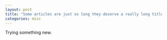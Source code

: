 ```yaml
---
layout: post
title: "Some articles are just so long they deserve a really long title to see if things will break well"
categories: misc
---
```


Trying something new.